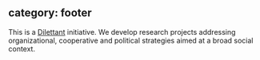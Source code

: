 category: footer
---

This is a [Dilettant](http://dilettant.se) initiative. We develop research projects addressing organizational, cooperative and political strategies aimed at a broad social context.